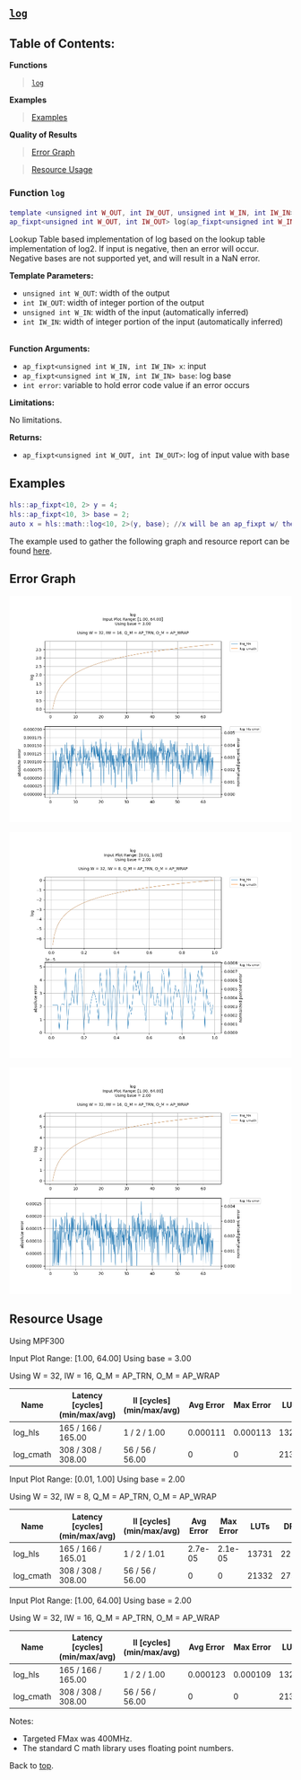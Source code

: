 ## [`log`](../../include/hls_log.hpp)

## Table of Contents:

**Functions**

> [`log`](#function-log)

**Examples**

> [Examples](#examples)

**Quality of Results**

> [Error Graph](#error-graph)

> [Resource Usage](#resource-usage)

### Function `log`
~~~lua
template <unsigned int W_OUT, int IW_OUT, unsigned int W_IN, int IW_IN>
ap_fixpt<unsigned int W_OUT, int IW_OUT> log(ap_fixpt<unsigned int W_IN, int IW_IN> x, ap_fixpt<unsigned int W_IN, int IW_IN> base, int error)
~~~

Lookup Table based implementation of log based on the lookup table implementation of log2.
If input is negative, then an error will occur.
Negative bases are not supported yet, and will result in a NaN error.



**Template Parameters:**

* `unsigned int W_OUT`: width of the output<br>
* `int IW_OUT`: width of integer portion of the output<br>
* `unsigned int W_IN`: width of the input (automatically inferred)<br>
* `int IW_IN`: width of integer portion of the input (automatically inferred)<br> <br>

**Function Arguments:**

* `ap_fixpt<unsigned int W_IN, int IW_IN> x`: input<br>
* `ap_fixpt<unsigned int W_IN, int IW_IN> base`: log base<br>
* `int error`: variable to hold error code value if an error occurs<br>

**Limitations:**

No limitations.

**Returns:**

- `ap_fixpt<unsigned int W_OUT, int IW_OUT>`: log of input value with base

## Examples

~~~lua
hls::ap_fixpt<10, 2> y = 4;
hls::ap_fixpt<10, 3> base = 2;
auto x = hls::math::log<10, 2>(y, base); //x will be an ap_fixpt w/ the value 2
~~~

The example used to gather the following graph and resource report can be found [here](../../examples/simple/log).

## Error Graph

![log_D32_I16_S1.000000_L64.000000_B3.000000](<../graphs/log_D32_I16_S1.000000_L64.000000_B3.000000_graph.png>)

![log_D32_I8_S0.010000_L1.000000_B2.000000](<../graphs/log_D32_I8_S0.010000_L1.000000_B2.000000_graph.png>)

![log_D32_I16_S1.000000_L64.000000_B2.000000](<../graphs/log_D32_I16_S1.000000_L64.000000_B2.000000_graph.png>)

## Resource Usage

Using MPF300


Input Plot Range: [1.00, 64.00]
Using base = 3.00

Using W = 32, IW = 16, Q_M = AP_TRN, O_M = AP_WRAP



| Name      | Latency [cycles] (min/max/avg)   | II [cycles] (min/max/avg)   |   Avg Error |   Max Error |   LUTs |   DFFs |   DSPs |   LSRAM |   uSRAM | Estimated Frequency   |
|-----------|----------------------------------|-----------------------------|-------------|-------------|--------|--------|--------|---------|---------|-----------------------|
| log_hls   | 165 / 166 / 165.00               | 1 / 2 / 1.00                |    0.000111 |    0.000113 |  13200 |  21404 |      0 |       3 |       4 | 327.976 MHz           |
| log_cmath | 308 / 308 / 308.00               | 56 / 56 / 56.00             |    0        |    0        |  21332 |  27599 |      9 |       6 |       0 | 230.894 MHz           |


Input Plot Range: [0.01, 1.00]
Using base = 2.00

Using W = 32, IW = 8, Q_M = AP_TRN, O_M = AP_WRAP



| Name      | Latency [cycles] (min/max/avg)   | II [cycles] (min/max/avg)   |   Avg Error |   Max Error |   LUTs |   DFFs |   DSPs |   LSRAM |   uSRAM | Estimated Frequency   |
|-----------|----------------------------------|-----------------------------|-------------|-------------|--------|--------|--------|---------|---------|-----------------------|
| log_hls   | 165 / 166 / 165.01               | 1 / 2 / 1.01                |     2.7e-05 |     2.1e-05 |  13731 |  22195 |      0 |       3 |       2 | 322.997 MHz           |
| log_cmath | 308 / 308 / 308.00               | 56 / 56 / 56.00             |     0       |     0       |  21332 |  27599 |      9 |       6 |       0 | 234.028 MHz           |


Input Plot Range: [1.00, 64.00]
Using base = 2.00

Using W = 32, IW = 16, Q_M = AP_TRN, O_M = AP_WRAP



| Name      | Latency [cycles] (min/max/avg)   | II [cycles] (min/max/avg)   |   Avg Error |   Max Error |   LUTs |   DFFs |   DSPs |   LSRAM |   uSRAM | Estimated Frequency   |
|-----------|----------------------------------|-----------------------------|-------------|-------------|--------|--------|--------|---------|---------|-----------------------|
| log_hls   | 165 / 166 / 165.00               | 1 / 2 / 1.00                |    0.000123 |    0.000109 |  13200 |  21404 |      0 |       3 |       4 | 336.587 MHz           |
| log_cmath | 308 / 308 / 308.00               | 56 / 56 / 56.00             |    0        |    0        |  21332 |  27599 |      9 |       6 |       0 | 235.073 MHz           |

Notes:
- Targeted FMax was 400MHz.
- The standard C math library uses floating point numbers.


Back to [top](#).